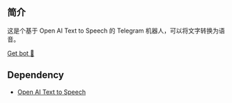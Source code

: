 ## 简介
这是个基于 Open AI Text to Speech 的 Telegram 机器人，可以将文字转换为语音。

[Get bot 🤖️](https://t.me/tts_1_bot)

## Dependency
- [Open AI Text to Speech](https://platform.openai.com/docs/guides/text-to-speech)
